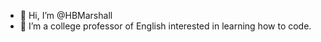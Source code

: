 - 👋 Hi, I’m @HBMarshall
- 👀 I’m a college professor of English interested in learning how to code.

<!---
HBMarshall/HBMarshall is a ✨ special ✨ repository because its `README.md` (this file) appears on your GitHub profile.
You can click the Preview link to take a look at your changes.
--->
